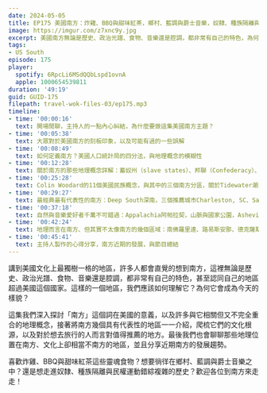 ```yaml
---
date: 2024-05-05
title: EP175 美國南方：炸雞、BBQ與甜味紅茶，鄉村、藍調與爵士音樂，奴隸、種族隔離與民權運動，到底什麼是「南方」？
image: https://imgur.com/z7xnc9y.jpg
excerpt: 美國南方無論是歷史、政治光譜、食物、音樂還是腔調，都非常有自己的特色，為何它會成為今天的樣貌？這集我們深入探討「南方」這個詞的意義、南方的不同區域特色，以及值得一遊的旅行地點推薦！
tags:
- US South
episode: 175
player:
  spotify: 6RpcLi6MSdQQbLspd1ovnA
  apple: 1000654539811
duration: '49:19'
guid: GUID-175
filepath: travel-wok-files-03/ep175.mp3
timeline:
- time: '00:00:16'
  text: 開場閒聊，主持人的一點內心糾結，為什麼要做這集美國南方主題？
- time: '00:05:38'
  text: 大眾對於美國南方的刻板印象，以及可能有過的一些誤解
- time: '00:08:49'
  text: 如何定義南方？美國人口統計局的四分法，與地理概念的模糊性
- time: '00:12:28'
  text: 關於南方的那些地理概念詳解：蓄奴州（slave states）、邦聯（Confederacy）、黑人帶（Black Belt）、聖經帶（Bible Belt）、甜茶線（Sweet Tea Line），與南方英語腔調
- time: '00:25:28'
  text: Colin Woodard的11個美國民族概念，與其中的三個南方分區，關於Tidewater潮水區
- time: '00:29:27'
  text: 最經典最有代表性的南方：Deep South深南，三個推薦城市Charleston, SC、Savannah, GA、St Augustine, FL
- time: '00:37:18'
  text: 自然與音樂愛好者千萬不可錯過：Appalachia阿帕拉契，山脈與國家公園，Asheville, NC、Nashville, TN、Memphis, TN
- time: '00:42:24'
  text: 地理而言在南方、但其實不太像南方的幾個區域：南佛羅里達、路易斯安那、德克薩斯，與奧克拉荷馬
- time: '00:45:41'
  text: 主持人製作的心得分享，南方近期的發展，與節目總結
---
```

講到美國文化上最獨樹一格的地區，許多人都會直覺的想到南方，這裡無論是歷史、政治光譜、食物、音樂還是腔調，都非常有自己的特色，甚至認同自己的地區超過美國這個國家。這樣的一個地區，我們應該如何理解它？為何它會成為今天的樣貌？

這集我們深入探討「南方」這個詞在美國的意義，以及許多與它相關但又不完全重合的地理概念，接著將南方幾個具有代表性的地區一一介紹，爬梳它們的文化根源，以及對於想去旅行的人而言對值得推薦的地方。最後我們也會聊聊那些地理位置在南方、文化上卻相當不南方的地區，並且分享近期南方的發展趨勢。

喜歡炸雞、BBQ與甜味紅茶這些靈魂食物？想要徜徉在鄉村、藍調與爵士音樂之中？還是想走進奴隸、種族隔離與民權運動錯綜複雜的歷史？歡迎各位到南方來走走！
